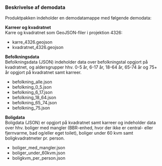 ### Beskrivelse af demodata ###

Produktpakken indeholder en demodatamappe med følgende demodata:

**Karreer og kvadratnet**<br>
Karre og kvadratnet som GeoJSON-filer i projektion 4326: 

- karre_4326.geojson
- kvadratnet_4326.geojson

**Befolkningsdata**<br>
Befolkningsdata (JSON) indeholder data over befolkningstal opgjort på kvadratnet, og aldersgrupper hhv. 0-5 år, 6-17 år, 18-64 år, 65-74 år og 75+ år opgjort på kvadratnet samt karreer.

- befolkning_alle.json
- befolkning_0_5.json
- befolkning_6_17.json
- befolkning_18_64.json
- befolkning_65_74.json
- befolkning_75.json

**Boligdata**<br>
Boligdata (JSON) er opgjort på kvadratnet samt karreer og indeholder data over hhv. boliger med mangler (BBR-enhed, hvor der ikke er central- eller fjernvarme, bad og/eller eget toilet), boliger under 60 kvm samt boligkvadratmeter pr. person.

- boliger_med_mangler.json
- boliger_under_60kvm.json
- boligkvm_per_person.json